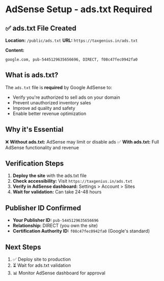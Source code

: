 # AdSense Setup - ads.txt Required

## ✅ ads.txt File Created

**Location:** `/public/ads.txt`
**URL:** `https://taxgenius.in/ads.txt`

**Content:**
```
google.com, pub-5445129635656696, DIRECT, f08c47fec0942fa0
```

## What is ads.txt?

The `ads.txt` file is **required** by Google AdSense to:
- Verify you're authorized to sell ads on your domain
- Prevent unauthorized inventory sales
- Improve ad quality and safety
- Enable better revenue optimization

## Why it's Essential

❌ **Without ads.txt:** AdSense may limit or disable ads
✅ **With ads.txt:** Full AdSense functionality and revenue

## Verification Steps

1. **Deploy the site** with the ads.txt file
2. **Check accessibility:** Visit `https://taxgenius.in/ads.txt`
3. **Verify in AdSense dashboard:** Settings > Account > Sites
4. **Wait for validation:** Can take 24-48 hours

## Publisher ID Confirmed

- **Your Publisher ID:** `pub-5445129635656696`
- **Relationship:** DIRECT (you own the site)
- **Certification Authority ID:** `f08c47fec0942fa0` (Google's standard)

## Next Steps

1. ✅ Deploy site to production
2. ⏳ Wait for ads.txt validation
3. 📊 Monitor AdSense dashboard for approval
